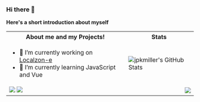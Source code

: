### Hi there 👋

**Here's a short introduction about myself**
<table>
  <th>About me and my Projects!</th>
  <th>Stats</th>
  <tr>
    <td>
      <ul>
        <li>🔭 I’m currently working on <a href="https://localzon-e.github.io/website-frontend/#/" target="_blank">Localzon-e</a></li>
        <li>🌱 I’m currently learning JavaScript and Vue</li>
      </ul>
    </td>
    <td>
      <img align="right" alt="jpkmiller's GitHub Stats" src="https://github-readme-stats.vercel.app/api?username=jpkmiller&show_icons=true&hide_border=true" />
    </td>
  </tr>
  <tr>
    <td>
      <a href="https://github.com/localzon-e/website-frontend"><img src="https://github-readme-stats.vercel.app/api/pin/?username=localzon-e&repo=website-frontend" /></a>
      <a href="https://github.com/Krakelo/Tierpark-re"><img src="https://github-readme-stats.vercel.app/api/pin/?username=krakelo&repo=tierpark-re" /></a>
    </td>
    <td>
      <img align="right" src="https://github-readme-stats.vercel.app/api/top-langs?username=jpkmiller&hide_border=true" />
    </td>
  </tr>
</table>




